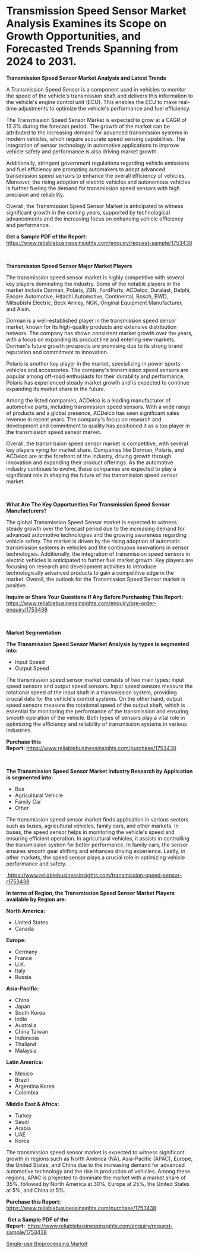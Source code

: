 <p><h1>Transmission Speed Sensor Market Analysis Examines its Scope on Growth Opportunities, and Forecasted Trends Spanning from 2024 to 2031.</h1></p><p><strong>Transmission Speed Sensor Market Analysis and Latest Trends</strong></p>
<p><p>A Transmission Speed Sensor is a component used in vehicles to monitor the speed of the vehicle's transmission shaft and delivers this information to the vehicle's engine control unit (ECU). This enables the ECU to make real-time adjustments to optimize the vehicle's performance and fuel efficiency. </p><p>The Transmission Speed Sensor Market is expected to grow at a CAGR of 13.3% during the forecast period. The growth of the market can be attributed to the increasing demand for advanced transmission systems in modern vehicles, which require accurate speed sensing capabilities. The integration of sensor technology in automotive applications to improve vehicle safety and performance is also driving market growth.</p><p>Additionally, stringent government regulations regarding vehicle emissions and fuel efficiency are prompting automakers to adopt advanced transmission speed sensors to enhance the overall efficiency of vehicles. Moreover, the rising adoption of electric vehicles and autonomous vehicles is further fueling the demand for transmission speed sensors with high precision and reliability.</p><p>Overall, the Transmission Speed Sensor Market is anticipated to witness significant growth in the coming years, supported by technological advancements and the increasing focus on enhancing vehicle efficiency and performance.</p></p>
<p><strong>Get a Sample PDF of the Report:&nbsp;</strong> <a href="https://www.reliablebusinessinsights.com/enquiry/request-sample/1753438">https://www.reliablebusinessinsights.com/enquiry/request-sample/1753438</a></p>
<p>&nbsp;</p>
<p><strong>Transmission Speed Sensor Major Market Players</strong></p>
<p><p>The transmission speed sensor market is highly competitive with several key players dominating the industry. Some of the notable players in the market include Dorman, Polaris, ZBN, FordParts, ACDelco, Duralast, Delphi, Encore Automotive, Hitachi Automotive, Continental, Bosch, BWD, Mitsubishi Electric, Beck Arnley, NGK, Original Equipment Manufacturer, and Aisin.</p><p>Dorman is a well-established player in the transmission speed sensor market, known for its high-quality products and extensive distribution network. The company has shown consistent market growth over the years, with a focus on expanding its product line and entering new markets. Dorman's future growth prospects are promising due to its strong brand reputation and commitment to innovation.</p><p>Polaris is another key player in the market, specializing in power sports vehicles and accessories. The company's transmission speed sensors are popular among off-road enthusiasts for their durability and performance. Polaris has experienced steady market growth and is expected to continue expanding its market share in the future.</p><p>Among the listed companies, ACDelco is a leading manufacturer of automotive parts, including transmission speed sensors. With a wide range of products and a global presence, ACDelco has seen significant sales revenue in recent years. The company's focus on research and development and commitment to quality has positioned it as a top player in the transmission speed sensor market.</p><p>Overall, the transmission speed sensor market is competitive, with several key players vying for market share. Companies like Dorman, Polaris, and ACDelco are at the forefront of the industry, driving growth through innovation and expanding their product offerings. As the automotive industry continues to evolve, these companies are expected to play a significant role in shaping the future of the transmission speed sensor market.</p></p>
<p>&nbsp;</p>
<p><strong>What Are The Key Opportunities For Transmission Speed Sensor Manufacturers?</strong></p>
<p><p>The global Transmission Speed Sensor market is expected to witness steady growth over the forecast period due to the increasing demand for advanced automotive technologies and the growing awareness regarding vehicle safety. The market is driven by the rising adoption of automatic transmission systems in vehicles and the continuous innovations in sensor technologies. Additionally, the integration of transmission speed sensors in electric vehicles is anticipated to further fuel market growth. Key players are focusing on research and development activities to introduce technologically advanced products to gain a competitive edge in the market. Overall, the outlook for the Transmission Speed Sensor market is positive.</p></p>
<p><strong>Inquire or Share Your Questions If Any Before Purchasing This Report:</strong> <a href="https://www.reliablebusinessinsights.com/enquiry/pre-order-enquiry/1753438">https://www.reliablebusinessinsights.com/enquiry/pre-order-enquiry/1753438</a></p>
<p>&nbsp;</p>
<p><strong>Market Segmentation</strong></p>
<p><strong>The Transmission Speed Sensor Market Analysis by types is segmented into:</strong></p>
<p><ul><li>Input Speed</li><li>Output Speed</li></ul></p>
<p><p>The transmission speed sensor market consists of two main types: input speed sensors and output speed sensors. Input speed sensors measure the rotational speed of the input shaft in a transmission system, providing crucial data for the vehicle's control systems. On the other hand, output speed sensors measure the rotational speed of the output shaft, which is essential for monitoring the performance of the transmission and ensuring smooth operation of the vehicle. Both types of sensors play a vital role in optimizing the efficiency and reliability of transmission systems in various industries.</p></p>
<p><strong>Purchase this Report:&nbsp;</strong><a href="https://www.reliablebusinessinsights.com/purchase/1753438">https://www.reliablebusinessinsights.com/purchase/1753438</a></p>
<p>&nbsp;</p>
<p><strong>The Transmission Speed Sensor Market Industry Research by Application is segmented into:</strong></p>
<p><ul><li>Bus</li><li>Agricultural Vehicle</li><li>Family Car</li><li>Other</li></ul></p>
<p><p>The transmission speed sensor market finds application in various sectors such as buses, agricultural vehicles, family cars, and other markets. In buses, the speed sensor helps in monitoring the vehicle's speed and ensuring efficient operation. In agricultural vehicles, it assists in controlling the transmission system for better performance. In family cars, the sensor ensures smooth gear shifting and enhances driving experience. Lastly, in other markets, the speed sensor plays a crucial role in optimizing vehicle performance and safety.</p></p>
<p><a href="https://www.reliablebusinessinsights.com/transmission-speed-sensor-r1753438">&nbsp;https://www.reliablebusinessinsights.com/transmission-speed-sensor-r1753438</a></p>
<p><strong>In terms of Region, the Transmission Speed Sensor Market Players available by Region are:</strong></p>
<p>
    <p> <strong> North America: </strong>
        <ul>
            <li>United States</li>
            <li>Canada</li>
        </ul>
        </p> 
    <p> <strong> Europe: </strong>
        <ul>
            <li>Germany</li>
            <li>France</li>
            <li>U.K.</li>
            <li>Italy</li>
            <li>Russia</li>
        </ul>
        </p> 
    <p> <strong> Asia-Pacific: </strong>
        <ul>
            <li>China</li>
            <li>Japan</li>
            <li>South Korea</li>
            <li>India</li>
            <li>Australia</li>
            <li>China Taiwan</li>
            <li>Indonesia</li>
            <li>Thailand</li>
            <li>Malaysia</li>
        </ul>
        </p> 
    <p> <strong> Latin America: </strong>
        <ul>
            <li>Mexico</li>
            <li>Brazil</li>
            <li>Argentina Korea</li>
            <li>Colombia</li>
        </ul>
        </p> 
    <p> <strong> Middle East & Africa: </strong>
        <ul>
            <li>Turkey</li>
            <li>Saudi</li>
            <li>Arabia</li>
            <li>UAE</li>
            <li>Korea</li>
        </ul>
    </p>
    </p>
<p><p>The transmission speed sensor market is expected to witness significant growth in regions such as North America (NA), Asia-Pacific (APAC), Europe, the United States, and China due to the increasing demand for advanced automotive technology and the rise in production of vehicles. Among these regions, APAC is projected to dominate the market with a market share of 35%, followed by North America at 30%, Europe at 25%, the United States at 5%, and China at 5%.</p></p>
<p><strong>Purchase this Report: </strong><a href="https://www.reliablebusinessinsights.com/purchase/1753438">https://www.reliablebusinessinsights.com/purchase/1753438</a></p>
<p>&nbsp;<strong>Get a Sample PDF of the Report:&nbsp;&nbsp;</strong><a href="https://www.reliablebusinessinsights.com/enquiry/request-sample/1753438">https://www.reliablebusinessinsights.com/enquiry/request-sample/1753438</a></p>
<p><strong></strong></p>
<p><p><a href="https://view.publitas.com/reportprime-1/global-single-use-bioprocessing-market-size-is-expected-to-experience-a-cagr-of-10-through-2024-2031-according-to-industry-projections/">Single-use Bioprocessing Market</a></p></p>